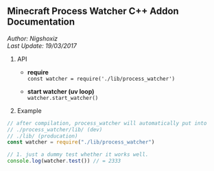 ## Minecraft Process Watcher C++ Addon Documentation

_Author: Nigshoxiz_   
_Last Update: 19/03/2017_

1. API
    - __require__  
    `const watcher = require('./lib/process_watcher')`
    
    - __start watcher (uv loop)__  
   `watcher.start_watcher()`

2. Example

```js
// after compilation, process_watcher will automatically put into
// ./process_watcher/lib/ (dev)
// ./lib/ (producation)
const watcher = require("./lib/process_watcher")

// 1. just a dummy test whether it works well.
console.log(watcher.test()) // = 2333

```